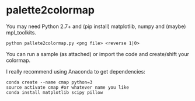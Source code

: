 # palette2colormap

You may need Python 2.7+ and (pip install) matplotlib, numpy and (maybe) mpl_toolkits.

    python pallete2colormap.py <png file> <reverse 1|0>

You can run a sample (as attached) or import the code and create/shift your colormap.

I really recommend using Anaconda to get dependencies:

    conda create --name cmap python=3
    source activate cmap #or whatever name you like
    conda install matplotlib scipy pillow
  
